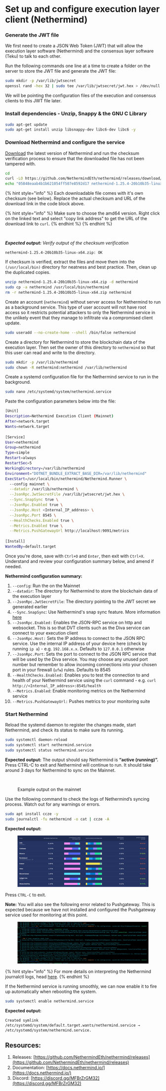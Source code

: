 # Set up and configure execution layer client (Nethermind)

### Generate the JWT file

We first need to create a JSON Web Token (JWT) that will allow the execution layer software (Nethermind) and the consensus layer software (Teku) to talk to each other.

Run the following commands one line at a time to create a folder on the server to store the JWT file and generate the JWT file:

```bash
sudo mkdir -p /var/lib/jwtsecret
openssl rand -hex 32 | sudo tee /var/lib/jwtsecret/jwt.hex > /dev/null
```

We will be pointing the configuration files of the execution and consensus clients to this JWT file later.

### Install dependencies - Unzip, Snappy & the GNU C Library

```bash
sudo apt-get update
sudo apt-get install unzip libsnappy-dev libc6-dev libc6 -y
```

### Download Nethermind and configure the service

[Download](https://downloads.nethermind.io/) the latest version of Nethermind and run the checksum verification process to ensure that the downloaded file has not been tampered with.

```bash
cd
curl -LO https://github.com/NethermindEth/nethermind/releases/download/1.25.4/nethermind-1.25.4-20b10b35-linux-x64.zip
echo "05848eaab4b1b621054ff507e8592d17 nethermind-1.25.4-20b10b35-linux-x64.zip" | md5sum --check
```

{% hint style="info" %}
Each downloadable file comes with it's own checksum (see below). Replace the actual checksum and URL of the download link in the code block above.

{% hint style="info" %}
Make sure to choose the amd64 version. Right click on the linked text and select "copy link address" to get the URL of the download link to `curl`.
{% endhint %}
{% endhint %}

<figure><img src="../.gitbook/assets/image (75).png" alt=""><figcaption></figcaption></figure>

_**Expected output:** Verify output of the checksum verification_

```
nethermind-1.25.4-20b10b35-linux-x64.zip: OK
```

If checksum is verified, extract the files and move them into the `(/usr/local/bin)` directory for neatness and best practice. Then, clean up the duplicated copies.

```bash
unzip nethermind-1.25.4-20b10b35-linux-x64.zip -d nethermind
sudo cp -a nethermind /usr/local/bin/nethermind
rm -r nethermind-1.25.4-20b10b35-linux-x64.zip nethermind
```

Create an account (`nethermind`) without server access for Nethermind to run as a background service. This type of user account will not have root access so it restricts potential attackers to only the Nethermind service in the unlikely event that they manage to infiltrate via a compromised client update.

```bash
sudo useradd --no-create-home --shell /bin/false nethermind
```

Create a directory for Nethermind to store the blockchain data of the execution layer. Then set the owner of this directory to `nethermind` so that this user can read and write to the directory.

```bash
sudo mkdir -p /var/lib/nethermind
sudo chown -R nethermind:nethermind /var/lib/nethermind
```

Create a systemd configuration file for the Nethermind service to run in the background.

```bash
sudo nano /etc/systemd/system/nethermind.service
```

Paste the configuration parameters below into the file:

```bash
[Unit]
Description=Nethermind Execution Client (Mainnet)
After=network.target
Wants=network.target

[Service]
User=nethermind
Group=nethermind
Type=simple
Restart=always
RestartSec=5
WorkingDirectory=/var/lib/nethermind
Environment="DOTNET_BUNDLE_EXTRACT_BASE_DIR=/var/lib/nethermind"
ExecStart=/usr/local/bin/nethermind/Nethermind.Runner \
  --config mainnet \
  --datadir /var/lib/nethermind \
  --JsonRpc.JwtSecretFile /var/lib/jwtsecret/jwt.hex \
  --Sync.SnapSync true \
  --JsonRpc.Enabled true \
  --JsonRpc.Host <Internal_IP_address> \
  --JsonRpc.Port 8545 \
  --HealthChecks.Enabled true \
  --Metrics.Enabled true \
  --Metrics.PushGatewayUrl http://localhost:9091/metrics 
  
[Install]
WantedBy=default.target
```

Once you're done, save with `Ctrl+O` and `Enter`, then exit with `Ctrl+X`. Understand and review your configuration summary below, and amend if needed.

**Nethermind configuration summary:**

1. `--config`: Run the on the Mainnet
2. `--datadir`: The directory for Nethermind to store the blockchain data of the execution layer
3. `--JsonRpc.JwtSecretFile`: The directory pointing to the JWT secret we generated earlier
4. `--Sync.SnapSync`: Use Nethermind's snap sync feature. More information [here](https://docs.nethermind.io/nethermind/ethereum-client/sync-modes)
5. `--JsonRpc.Enabled:` Enables the JSON-RPC service on http and websocket. This is so that DVT clients such as the Diva service can connect to your execution client &#x20;
6. `--JsonRpc.Host:` Sets the IP address to connect to the JSON RPC service. Use the internal IP address of your device here (check by running `ip a`) - e.g. `192.168.x.x`. Defaults to `127.0.0.1` otherwise
7. `--JsonRpc.Port`: Sets the port to connect to the JSON RPC service that will be used by the Diva service. You may choose any unused port number but remember to allow incoming connections into your chosen port in your firewall (`ufw`) rules. Defaults to 8545
8. `--HealthChecks.Enabled:` Enables you to test the connection to and health of your Nethermind service using the `curl` command - e.g. `curl http://<Internal_IP_address>:8545/health`
9. `--Metrics.Enabled`: Enable monitoring metrics on the Nethermind service
10. `--Metrics.PushGatewayUrl:` Pushes metrics to your monitoring suite&#x20;

### Start Nethermind

Reload the systemd daemon to register the changes made, start Nethermind, and check its status to make sure its running.

```bash
sudo systemctl daemon-reload
sudo systemctl start nethermind.service
sudo systemctl status nethermind.service
```

**Expected output:** The output should say Nethermind is **“active (running)”.** Press CTRL-C to exit and Nethermind will continue to run. It should take around 3 days for Nethermind to sync on the Mainnet.

<figure><img src="../.gitbook/assets/image (24).png" alt=""><figcaption><p>Example output on the mainnet</p></figcaption></figure>

Use the following command to check the logs of Nethermind’s syncing process. Watch out for any warnings or errors.

```bash
sudo apt install ccze -y
sudo journalctl -fu nethermind -o cat | ccze -A
```

**Expected output:**

<figure><img src="../.gitbook/assets/image.png" alt=""><figcaption></figcaption></figure>

Press `CTRL-C` to exit.

**Note:** You will also see the following error related to Pushgateway. This is expected because we have not installed and configured the Pushgateway service used for monitoring at this point.

<figure><img src="../.gitbook/assets/image (90).png" alt=""><figcaption></figcaption></figure>

{% hint style="info" %}
For more details on interpreting the Nethermind journalctl logs, head [here](https://docs.nethermind.io/nethermind/first-steps-with-nethermind/getting-started).
{% endhint %}

If the Nethermind service is running smoothly, we can now enable it to fire up automatically when rebooting the system.

```bash
sudo systemctl enable nethermind.service
```

**Expected output:**

```
Created symlink /etc/systemd/system/default.target.wants/nethermind.service → /etc/systemd/system/nethermind.service.
```

## Resources:

1. Releases: [https://github.com/NethermindEth/nethermind/releases](https://github.com/NethermindEth/nethermind/releases)
2. Documentation: [https://docs.nethermind.io/](https://docs.nethermind.io/)
3. Discord: [https://discord.gg/MFBrZrGM32](https://discord.gg/MFBrZrGM32)
